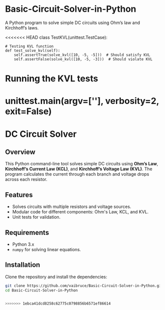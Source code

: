 # Basic-Circuit-Solver-in-Python
A Python program to solve simple DC circuits using Ohm’s law and Kirchhoff’s laws.

<<<<<<< HEAD
class TestKVL(unittest.TestCase):

    # Testing KVL function
    def test_solve_kvl(self):
        self.assertTrue(solve_kvl([10, -5, -5]))  # Should satisfy KVL
        self.assertFalse(solve_kvl([10, -5, -3]))  # Should violate KVL

# Running the KVL tests
unittest.main(argv=[''], verbosity=2, exit=False)
=======
# DC Circuit Solver

## Overview
This Python command-line tool solves simple DC circuits using **Ohm’s Law**, **Kirchhoff’s Current Law (KCL)**, and **Kirchhoff’s Voltage Law (KVL)**. The program calculates the current through each branch and voltage drops across each resistor.

## Features
- Solves circuits with multiple resistors and voltage sources.
- Modular code for different components: Ohm's Law, KCL, and KVL.
- Unit tests for validation.

## Requirements
- Python 3.x
- `numpy` for solving linear equations.

## Installation
Clone the repository and install the dependencies:

```bash
git clone https://github.com/vaibruce/Basic-Circuit-Solver-in-Python.git
cd Basic-Circuit-Solver-in-Python


>>>>>>> 1ebca41dcd8258c62775c0798856b6571ef86614
